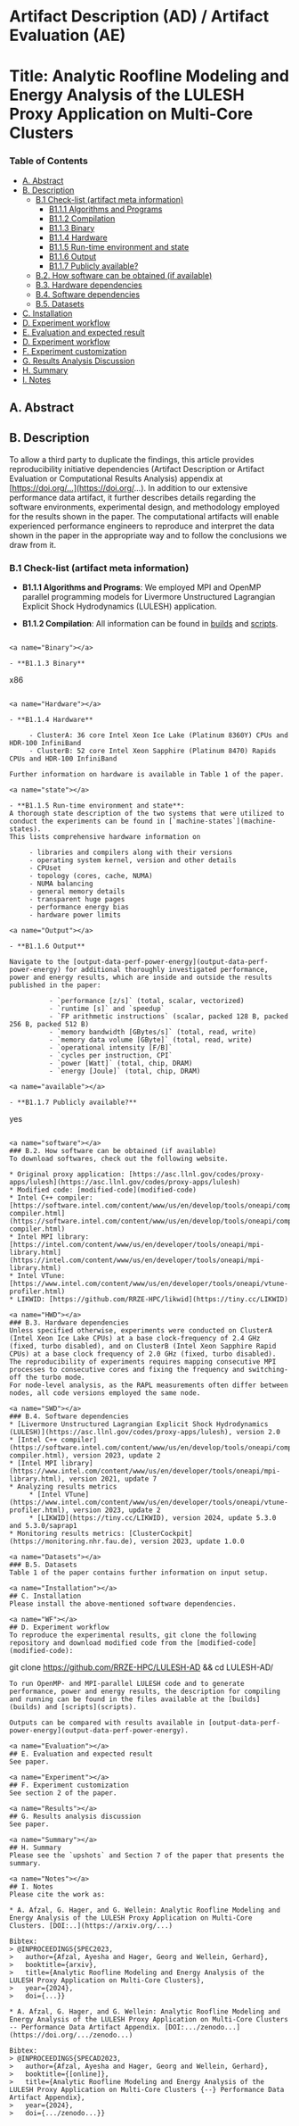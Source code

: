 # Artifact Description (AD) / Artifact Evaluation (AE)
# Title: Analytic Roofline Modeling and Energy Analysis of the LULESH Proxy Application on Multi-Core Clusters

### Table of Contents

* [A. Abstract](#Abstract)
* [B. Description](#Description)
    * [B.1 Check-list (artifact meta information)](#Check-list)
        * [B1.1.1 Algorithms and Programs](#Programs)
        * [B1.1.2 Compilation](#Compilation)
        * [B1.1.3 Binary](#Binary)
        * [B1.1.4 Hardware](#Hardware)
        * [B1.1.5 Run-time environment and state](#state)
        * [B1.1.6 Output](#Output)
        * [B1.1.7 Publicly available?](#available)
    * [B.2. How software can be obtained (if available)](#software)
    * [B.3. Hardware dependencies](#HWD)
    * [B.4. Software dependencies](#SWD)
    * [B.5. Datasets](#Datasets)
* [C. Installation](#Installation)
* [D. Experiment workflow](#WF)
* [E. Evaluation and expected result](#Evaluation)
* [D. Experiment workflow](#WF)
* [F. Experiment customization](#Experiment)
* [G. Results Analysis Discussion](#Results)
* [H. Summary](#Summary)
* [I. Notes](#Notes)

<a name="Abstract"></a>
## A. Abstract

<a name="Description"></a>
## B. Description

To allow a third party to duplicate the findings, this article provides reproducibility initiative dependencies (Artifact Description or Artifact Evaluation or Computational Results Analysis) appendix at [https://doi.org/...](https://doi.org/...). 
In addition to our extensive performance data artifact, it further describes details regarding the software environments, experimental design, and methodology employed for the results shown in the paper. 
The computational artifacts will enable experienced performance engineers to reproduce and interpret the data shown in the paper in the appropriate way and to follow the conclusions we draw from it.

<a name="Check-list"></a>
### B.1 Check-list (artifact meta information)

<a name="Programs"></a>

- **B1.1.1 Algorithms and Programs**: We employed MPI and OpenMP parallel programming models for Livermore Unstructured Lagrangian Explicit Shock Hydrodynamics (LULESH) application.

<a name="Compilation"></a>

- **B1.1.2 Compilation**: All information can be found in [builds](builds) and [scripts](scripts).
```

<a name="Binary"></a>

- **B1.1.3 Binary**
```
x86
```

<a name="Hardware"></a>

- **B1.1.4 Hardware** 

     - ClusterA: 36 core Intel Xeon Ice Lake (Platinum 8360Y) CPUs and HDR-100 InfiniBand 
     - ClusterB: 52 core Intel Xeon Sapphire (Platinum 8470) Rapids CPUs and HDR-100 InfiniBand 
      
Further information on hardware is available in Table 1 of the paper.

<a name="state"></a>

- **B1.1.5 Run-time environment and state**:
A thorough state description of the two systems that were utilized to conduct the experiments can be found in [`machine-states`](machine-states).
This lists comprehensive hardware information on 

     - libraries and compilers along with their versions 
     - operating system kernel, version and other details
     - CPUset
     - topology (cores, cache, NUMA)
     - NUMA balancing
     - general memory details 
     - transparent huge pages
     - performance energy bias
     - hardware power limits

<a name="Output"></a>

- **B1.1.6 Output**

Navigate to the [output-data-perf-power-energy](output-data-perf-power-energy) for additional thoroughly investigated performance, power and energy results, which are inside and outside the results published in the paper:

          - `performance [z/s]` (total, scalar, vectorized)
          - `runtime [s]` and `speedup` 
          - `FP arithmetic instructions` (scalar, packed 128 B, packed 256 B, packed 512 B)
          - `memory bandwidth [GBytes/s]` (total, read, write)
          - `memory data volume [GByte]` (total, read, write)
          - `operational intensity [F/B]`
          - `cycles per instruction, CPI`
          - `power [Watt]` (total, chip, DRAM) 
          - `energy [Joule]` (total, chip, DRAM) 

<a name="available"></a>

- **B1.1.7 Publicly available?**
```
yes
```

<a name="software"></a>
### B.2. How software can be obtained (if available)
To download softwares, check out the following website.

* Original proxy application: [https://asc.llnl.gov/codes/proxy-apps/lulesh](https://asc.llnl.gov/codes/proxy-apps/lulesh)
* Modified code: [modified-code](modified-code)
* Intel C++ compiler: [https://software.intel.com/content/www/us/en/develop/tools/oneapi/components/dpc-compiler.html](https://software.intel.com/content/www/us/en/develop/tools/oneapi/components/dpc-compiler.html)
* Intel MPI library: [https://intel.com/content/www/us/en/developer/tools/oneapi/mpi-library.html](https://intel.com/content/www/us/en/developer/tools/oneapi/mpi-library.html)
* Intel VTune: [https://www.intel.com/content/www/us/en/developer/tools/oneapi/vtune-profiler.html)
* LIKWID: [https://github.com/RRZE-HPC/likwid](https://tiny.cc/LIKWID)

<a name="HWD"></a>
### B.3. Hardware dependencies
Unless specified otherwise, experiments were conducted on ClusterA (Intel Xeon Ice Lake CPUs) at a base clock-frequency of 2.4 GHz (fixed, turbo disabled), and on ClusterB (Intel Xeon Sapphire Rapid CPUs) at a base clock frequency of 2.0 GHz (fixed, turbo disabled).
The reproducibility of experiments requires mapping consecutive MPI processes to consecutive cores and fixing the frequency and switching-off the turbo mode.
For node-level analysis, as the RAPL measurements often differ between nodes, all code versions employed the same node. 

<a name="SWD"></a>
### B.4. Software dependencies
* [Livermore Unstructured Lagrangian Explicit Shock Hydrodynamics (LULESH)](https://asc.llnl.gov/codes/proxy-apps/lulesh), version 2.0
* [Intel C++ compiler](https://software.intel.com/content/www/us/en/develop/tools/oneapi/components/dpc-compiler.html), version 2023, update 2
* [Intel MPI library](https://www.intel.com/content/www/us/en/developer/tools/oneapi/mpi-library.html), version 2021, update 7
* Analyzing results metrics
     * [Intel VTune](https://www.intel.com/content/www/us/en/developer/tools/oneapi/vtune-profiler.html), version 2023, update 2
     * [LIKWID](https://tiny.cc/LIKWID), version 2024, update 5.3.0 and 5.3.0/saprap1
* Monitoring results metrics: [ClusterCockpit](https://monitoring.nhr.fau.de), version 2023, update 1.0.0

<a name="Datasets"></a>
### B.5. Datasets
Table 1 of the paper contains further information on input setup.

<a name="Installation"></a>
## C. Installation
Please install the above-mentioned software dependencies.

<a name="WF"></a>
## D. Experiment workflow
To reproduce the experimental results, git clone the following repository and download modified code from the [modified-code](modified-code):
```
git clone https://github.com/RRZE-HPC/LULESH-AD && cd LULESH-AD/
```
To run OpenMP- and MPI-parallel LULESH code and to generate performance, power and energy results, the description for compiling and running can be found in the files available at the [builds](builds) and [scripts](scripts).

Outputs can be compared with results available in [output-data-perf-power-energy](output-data-perf-power-energy). 

<a name="Evaluation"></a>
## E. Evaluation and expected result
See paper. 

<a name="Experiment"></a>
## F. Experiment customization
See section 2 of the paper.

<a name="Results"></a>
## G. Results analysis discussion
See paper. 

<a name="Summary"></a>
## H. Summary
Please see the `upshots` and Section 7 of the paper that presents the summary.

<a name="Notes"></a>
## I. Notes
Please cite the work as:

* A. Afzal, G. Hager, and G. Wellein: Analytic Roofline Modeling and Energy Analysis of the LULESH Proxy Application on Multi-Core Clusters. [DOI:..](https://arxiv.org/...)

Bibtex:  
> @INPROCEEDINGS{SPEC2023,  
>   author={Afzal, Ayesha and Hager, Georg and Wellein, Gerhard},  
>   booktitle={arxiv},   
>   title={Analytic Roofline Modeling and Energy Analysis of the LULESH Proxy Application on Multi-Core Clusters},   
>   year={2024},  
>   doi={...}}

* A. Afzal, G. Hager, and G. Wellein: Analytic Roofline Modeling and Energy Analysis of the LULESH Proxy Application on Multi-Core Clusters -- Performance Data Artifact Appendix. [DOI:.../zenodo...](https://doi.org/.../zenodo...)

Bibtex:  
> @INPROCEEDINGS{SPECAD2023,  
>   author={Afzal, Ayesha and Hager, Georg and Wellein, Gerhard},  
>   booktitle={[online]},   
>   title={Analytic Roofline Modeling and Energy Analysis of the LULESH Proxy Application on Multi-Core Clusters {--} Performance Data Artifact Appendix},   
>   year={2024},  
>   doi={.../zenodo...}} 
